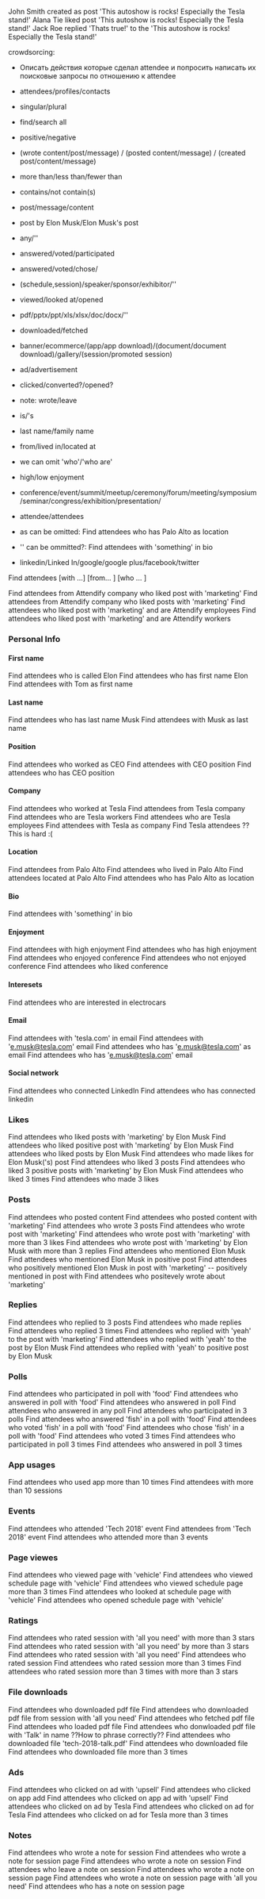 
John Smith created as post 'This autoshow is rocks! Especially the Tesla stand!'
Alana Tie liked post 'This autoshow is rocks! Especially the Tesla stand!'
Jack Roe replied 'Thats true!' to the 'This autoshow is rocks! Especially the Tesla stand!'

crowdsorcing:
* Описать действия которые сделал attendee и попросить написать их поисковые запросы по отношению к attendee

* attendees/profiles/contacts
* singular/plural
* find/search all
* positive/negative
* (wrote content/post/message) / (posted content/message) / (created post/content/message)
* more than/less than/fewer than
* contains/not contain(s)
* post/message/content
* post by Elon Musk/Elon Musk's post
* any/''
* answered/voted/participated
* answered/voted/chose/
* (schedule,session)/speaker/sponsor/exhibitor/''
* viewed/looked at/opened
* pdf/pptx/ppt/xls/xlsx/doc/docx/''
* downloaded/fetched
* banner/ecommerce/(app/app download)/(document/document download)/gallery/(session/promoted session)
* ad/advertisement
* clicked/converted?/opened?
* note: wrote/leave
* is/'s
* last name/family name
* from/lived in/located at
* we can omit 'who'/'who are'
* high/low enjoyment
* conference/event/summit/meetup/ceremony/forum/meeting/symposium/seminar/congress/exhibition/presentation/
* attendee/attendees
* as can be omitted: Find attendees who has Palo Alto as location
* '' can be ommitted?: Find attendees with 'something' in bio
* linkedin/Linked In/google/google plus/facebook/twitter


Find attendees [with ...] [from... ] [who ... ]


Find attendees from Attendify company who liked post with 'marketing'
Find attendees from Attendify company who liked posts with 'marketing'
Find attendees who liked post with 'marketing' and are Attendify employees
Find attendees who liked post with 'marketing' and are Attendify workers

### Personal Info
#### First name
Find attendees who is called Elon
Find attendees who has first name Elon
Find attendees with Tom as first name

#### Last name
Find attendees who has last name Musk
Find attendees with Musk as last name

#### Position
Find attendees who worked as CEO
Find attendees with CEO position
Find attendees who has CEO position

#### Company
Find attendees who worked at Tesla
Find attendees from Tesla company
Find attendees who are Tesla workers
Find attendees who are Tesla employees
Find attendees with Tesla as company
Find Tesla attendees ?? This is hard :(

#### Location
Find attendees from Palo Alto
Find attendees who lived in Palo Alto
Find attendees located at Palo Alto
Find attendees who has Palo Alto as location

#### Bio
Find attendees with 'something' in bio

#### Enjoyment
Find attendees with high enjoyment
Find attendees who has high enjoyment
Find attendees who enjoyed conference
Find attendees who not enjoyed conference
Find attendees who liked conference

#### Interesets
Find attendees who are interested in electrocars

#### Email
Find attendees with 'tesla.com' in email
Find attendees with 'e.musk@tesla.com' email
Find attendees who has 'e.musk@tesla.com' as email
Find attendees who has 'e.musk@tesla.com' email

#### Social network
Find attendees who connected LinkedIn
Find attendees who has connected linkedin

### Likes
Find attendees who liked posts with 'marketing' by Elon Musk
Find attendees who liked positive post with 'marketing' by Elon Musk
Find attendees who liked posts by Elon Musk
Find attendees who made likes for Elon Musk('s) post
Find attendees who liked 3 posts
Find attendees who liked 3 positive posts with 'marketing' by Elon Musk
Find attendees who liked 3 times
Find attendees who made 3 likes

### Posts
Find attendees who posted content
Find attendees who posted content with 'marketing'
Find attendees who wrote 3 posts
Find attendees who wrote post with 'marketing'
Find attendees who wrote post with 'marketing' with more than 3 likes
Find attendees who wrote post with 'marketing' by Elon Musk with more than 3 replies
Find attendees who mentioned Elon Musk
Find attendees who mentioned Elon Musk in positive post 
Find attendees who positively mentioned Elon Musk in post with 'marketing' -- positively mentioned <ATT> in post with <POSTQ>
Find attendees who positevely wrote about 'marketing'

### Replies
Find attendees who replied to 3 posts
Find attendees who made replies
Find attendees who replied 3 times
Find attendees who replied with 'yeah' to the post with 'marketing'
Find attendees who replied with 'yeah' to the post by Elon Musk
Find attendees who replied with 'yeah' to positive post by Elon Musk

### Polls
Find attendees who participated in poll with 'food'
Find attendees who answered in poll with 'food'
Find attendees who answered in poll
Find attendees who answered in any poll
Find attendees who participated in 3 polls
Find attendees who answered 'fish' in a poll with 'food'
Find attendees who voted 'fish' in a poll with 'food'
Find attendees who chose 'fish' in a poll with 'food'
Find attendees who voted 3 times
Find attendees who participated in poll 3 times
Find attendees who answered in poll 3 times

### App usages
Find attendees who used app more than 10 times
Find attendees with more than 10 sessions

### Events
Find attendees who attended 'Tech 2018' event
Find attendees from 'Tech 2018' event
Find attendees who attended more than 3 events

### Page viewes
Find attendees who viewed page with 'vehicle'
Find attendees who viewed schedule page with 'vehicle'
Find attendees who viewed schedule page more than 3 times
Find attendees who looked at schedule page with 'vehicle'
Find attendees who opened schedule page with 'vehicle'

### Ratings
Find attendees who rated session with 'all you need' with more than 3 stars
Find attendees who rated session with 'all you need' by more than 3 stars
Find attendees who rated session with 'all you need'
Find attendees who rated session 
Find attendees who rated session more than 3 times
Find attendees who rated session more than 3 times with more than 3 stars

### File downloads
Find attendees who downloaded pdf file 
Find attendees who downloaded pdf file from session with 'all you need'
Find attendees who fetched pdf file 
Find attendees who loaded pdf file
Find attendees who donwloaded pdf file with 'Talk' in name ??How to phrase correctly??
Find attendees who downloaded file 'tech-2018-talk.pdf'
Find attendees who downloaded file
Find attendees who downloaded file more than 3 times

### Ads
Find attendees who clicked on ad with 'upsell'
Find attendees who clicked on app add
Find attendees who clicked on app ad with 'upsell'
Find attendees who clicked on ad by Tesla
Find attendees who clicked on ad for Tesla
Find attendees who clicked on ad for Tesla more than 3 times

### Notes
Find attendees who wrote a note for session
Find attendees who wrote a note for session page
Find attendees who wrote a note on session
Find attendees who leave a note on session
Find attendees who wrote a note on session page
Find attendees who wrote a note on session page with 'all you need'
Find attendees who has a note on session page